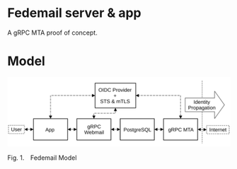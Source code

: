 # Fedemail server & app

A gRPC MTA proof of concept.

# Model

![Model](./images/fedemail_model.svg)

<p class="figure">
Fig.&nbsp;1.&emsp;Fedemail Model
</p>